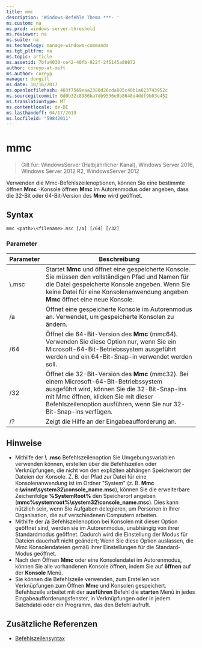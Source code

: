 ```yaml
---
title: mmc
description: 'Windows-Befehle Thema ***- '
ms.custom: na
ms.prod: windows-server-threshold
ms.reviewer: na
ms.suite: na
ms.technology: manage-windows-commands
ms.tgt_pltfrm: na
ms.topic: article
ms.assetid: 7bfa4030-ce42-40fb-922f-2f5145a80872
author: coreyp-at-msft
ms.author: coreyp
manager: dongill
ms.date: 10/16/2017
ms.openlocfilehash: 403f7569eaa2380d26cda805c40b1a623743952c
ms.sourcegitcommit: 0d0b32c8986ba7db9536e0b8648d4ddf9b03e452
ms.translationtype: MT
ms.contentlocale: de-DE
ms.lasthandoff: 04/17/2019
ms.locfileid: "59842011"
---
```

# <a name="mmc"></a>mmc

>Gilt für: WindowsServer (Halbjährlicher Kanal), Windows Server 2016, Windows Server 2012 R2, WindowsServer 2012

Verwenden die Mmc-Befehlszeilenoptionen, können Sie eine bestimmte öffnen **Mmc** -Konsole öffnen **Mmc** im Autorenmodus oder angeben, dass die 32-Bit oder 64-Bit-Version des **Mmc** wird geöffnet.
## <a name="syntax"></a>Syntax
```
mmc <path>\<filename>.msc [/a] [/64] [/32]
```
### <a name="parameters"></a>Parameter
|Parameter|Beschreibung|
|-------|--------|
|<path>\\<filename>.msc|Startet **Mmc** und öffnet eine gespeicherte Konsole. Sie müssen den vollständigen Pfad und Namen für die Datei gespeicherte Konsole angeben. Wenn Sie keine Datei für eine Konsolenanwendung angeben **Mmc** öffnet eine neue Konsole.|
|/a|Öffnet eine gespeicherte Konsole im Autorenmodus an.  Verwendet, um gespeicherte Konsolen zu ändern.|
|/64|Öffnet die 64-Bit-Version des **Mmc** (mmc64). Verwenden Sie diese Option nur, wenn Sie ein Microsoft-64-Bit-Betriebssystem ausgeführt werden und ein 64-Bit-Snap-in verwendet werden soll.|
|/32|Öffnet die 32-Bit-Version des **Mmc** (mmc32). Bei einem Microsoft-64-Bit-Betriebssystem ausgeführt wird, können Sie die 32-Bit-Snap-ins mit Mmc öffnen, klicken Sie mit dieser Befehlszeilenoption ausführen, wenn Sie nur 32-Bit-Snap-ins verfügen.|
|/?|Zeigt die Hilfe an der Eingabeaufforderung an.|
## <a name="remarks"></a>Hinweise
-   Mithilfe der <path> **\\** <filename> **.msc** Befehlszeilenoption Sie Umgebungsvariablen verwenden können, erstellen über die Befehlszeilen oder Verknüpfungen, die nicht von den expliziten abhängen Speicherort der Dateien der Konsole. Z. B. der Pfad zur Datei für eine Konsolenanwendung ist im Ordner "System" (z. B. **Mmc c:\winnt\system32\console_name.msc**), können Sie die erweiterbare Zeichenfolge **%SystemRoot%** den Speicherort angeben (**mmc%systemroot%\system32\console_name.msc**). Dies kann nützlich sein, wenn Sie Aufgaben delegieren, um Personen in Ihrer Organisation, die auf verschiedenen Computern arbeiten.
-   Mithilfe der **/a** Befehlszeilenoption bei Konsolen mit dieser Option geöffnet sind, werden sie im Autorenmodus, unabhängig von ihrer Standardmodus geöffnet. Dadurch wird die Einstellung der Modus für Dateien dauerhaft nicht geändert; Wenn Sie diese Option auslassen, die Mmc Konsolendateien gemäß ihrer Einstellungen für die Standard-Modus geöffnet.
-   Nach dem Öffnen **Mmc** oder eine Konsolendatei im Autorenmodus, können Sie alle vorhandenen Konsole öffnen, indem Sie auf **öffnen** auf der **Konsole** Menü.
-   Sie können die Befehlszeile verwenden, zum Erstellen von Verknüpfungen zum Öffnen **Mmc** und Konsolen gespeichert. Befehlszeile arbeitet mit der **ausführen** Befehl die **starten** Menü in jedes Eingabeaufforderungsfenster, in Verknüpfungen oder in jedem Batchdatei oder ein Programm, das den Befehl aufruft.
## <a name="additional-references"></a>Zusätzliche Referenzen
-   [Befehlszeilensyntax](command-line-syntax-key.md)

